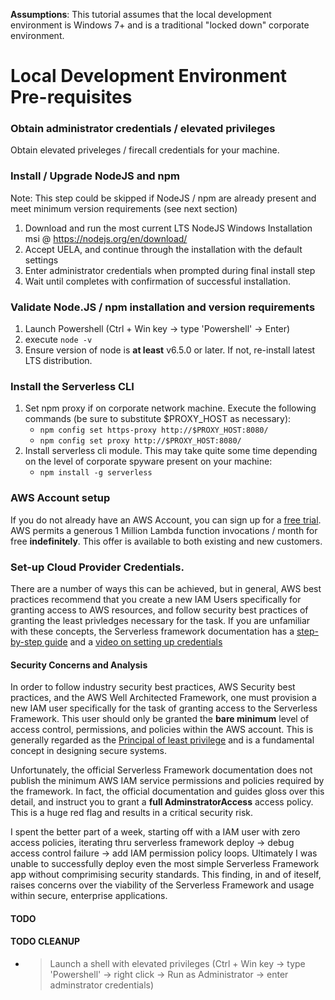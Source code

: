 **Assumptions**: This tutorial assumes that the local development environment is Windows 7+ and is a traditional "locked down" corporate environment.

# Local Development Environment Pre-requisites
### Obtain administrator credentials / elevated privileges
Obtain elevated priveleges / firecall credentials for your machine.
### Install / Upgrade NodeJS  and npm
Note: This step could be skipped if NodeJS / npm are already present and meet minimum version requirements (see next section)
  1. Download and run the most current LTS NodeJS Windows Installation msi @ https://nodejs.org/en/download/
  1. Accept UELA, and continue through the installation with the default settings
  1. Enter administrator credentials when prompted during final install step
  1. Wait until completes with confirmation of successful installation.
### Validate Node.JS / npm installation and version requirements
  1. Launch Powershell (Ctrl + Win key -> type 'Powershell' -> Enter)  
  1. execute `node -v`
  1. Ensure version of node is **at least** v6.5.0 or later.  If not, re-install latest LTS distribution.
### Install the Serverless CLI
  1. Set npm proxy if on corporate network machine.  Execute the following commands (be sure to substitute $PROXY_HOST as necessary):
      * `npm config set https-proxy http://$PROXY_HOST:8080/`
      * `npm config set proxy http://$PROXY_HOST:8080/`
  1. Install serverless cli module.  This may take quite some time depending on the level of corporate spyware present on your machine:
      * `npm install -g serverless`
### AWS Account setup
  If you do not already have an AWS Account, you can sign up for a [free trial](https://aws.amazon.com/s/dm/optimization/server-side-test/free-tier/free_np/).  AWS permits a generous 1 Million Lambda function invocations / month for free **indefinitely**.  This offer is available to both existing and new customers.  

### Set-up Cloud Provider Credentials.
There are a number of ways this can be achieved, but in general, AWS best practices recommend that you create a new IAM Users specifically for granting access to AWS resources, and follow security best practices of granting the least privledges necessary for the task.  If you are unfamiliar with these concepts, the Serverless framework documentation has a [step-by-step guide](https://serverless.com/framework/docs/providers/aws/guide/credentials/) and a [video on setting up credentials](https://www.youtube.com/watch?v=HSd9uYj2LJA)

#### Security Concerns and Analysis
In order to follow industry security best practices, AWS Security best practices, and the AWS Well Architected Framework, one must provision a new IAM user specifically for the task of granting access to the Serverless Framework.   This user should only be granted the **bare minimum** level of access control, permissions, and policies within the AWS account.  This is generally regarded as the [Principal of least privilege](https://en.wikipedia.org/wiki/Principle_of_least_privilege) and is a fundamental concept in designing secure systems.

Unfortunately, the official Serverless Framework documentation does not publish the minimum AWS IAM service permissions and policies required by the framework.  In fact, the official documentation and guides gloss over this detail, and instruct you to grant a **full AdminstratorAccess** access policy.  This is a huge red flag and results in a critical security risk.  

I spent the better part of a week, starting off with a IAM user with zero access policies, iterating thru serverless framework deploy -> debug access control failure -> add IAM permission policy loops.  Ultimately I was unable to successfully deploy even the most simple Serverless Framework app without comprimising security standards.  This finding, in and of iteself, raises concerns over the viability of the Serverless Framework and usage within secure, enterprise applications.




#### TODO 

#### TODO CLEANUP 
- >Launch a shell with elevated privileges (Ctrl + Win key -> type 'Powershell' -> right click -> Run as Administrator -> enter adminstrator credentials)
 

